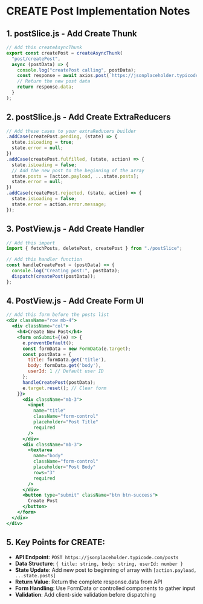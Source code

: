 # CREATE Post Implementation Notes

## 1. postSlice.js - Add Create Thunk

```javascript
// Add this createAsyncThunk
export const createPost = createAsyncThunk(
  "post/createPost",
  async (postData) => {
    console.log("createPost calling", postData);
    const response = await axios.post(`https://jsonplaceholder.typicode.com/posts`, postData);
    // Return the new post data
    return response.data;
  }
);
```

## 2. postSlice.js - Add Create ExtraReducers

```javascript
// Add these cases to your extraReducers builder
.addCase(createPost.pending, (state) => {
  state.isLoading = true;
  state.error = null;
})
.addCase(createPost.fulfilled, (state, action) => {
  state.isLoading = false;
  // Add the new post to the beginning of the array
  state.posts = [action.payload, ...state.posts];
  state.error = null;
})
.addCase(createPost.rejected, (state, action) => {
  state.isLoading = false;
  state.error = action.error.message;
});
```

## 3. PostView.js - Add Create Handler

```javascript
// Add this import
import { fetchPosts, deletePost, createPost } from "./postSlice";

// Add this handler function
const handleCreatePost = (postData) => {
  console.log("Creating post:", postData);
  dispatch(createPost(postData));
};
```

## 4. PostView.js - Add Create Form UI

```jsx
// Add this form before the posts list
<div className="row mb-4">
  <div className="col">
    <h4>Create New Post</h4>
    <form onSubmit={(e) => {
      e.preventDefault();
      const formData = new FormData(e.target);
      const postData = {
        title: formData.get('title'),
        body: formData.get('body'),
        userId: 1 // Default user ID
      };
      handleCreatePost(postData);
      e.target.reset(); // Clear form
    }}>
      <div className="mb-3">
        <input 
          name="title" 
          className="form-control" 
          placeholder="Post Title" 
          required 
        />
      </div>
      <div className="mb-3">
        <textarea 
          name="body" 
          className="form-control" 
          placeholder="Post Body" 
          rows="3" 
          required 
        />
      </div>
      <button type="submit" className="btn btn-success">
        Create Post
      </button>
    </form>
  </div>
</div>
```

## 5. Key Points for CREATE:

- **API Endpoint**: `POST https://jsonplaceholder.typicode.com/posts`
- **Data Structure**: `{ title: string, body: string, userId: number }`
- **State Update**: Add new post to beginning of array with `[action.payload, ...state.posts]`
- **Return Value**: Return the complete response.data from API
- **Form Handling**: Use FormData or controlled components to gather input
- **Validation**: Add client-side validation before dispatching
